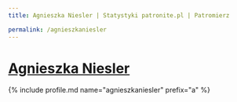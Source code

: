 ```yaml
---
title: Agnieszka Niesler | Statystyki patronite.pl | Patromierz

permalink: /agnieszkaniesler
---
```


# [Agnieszka Niesler](https://patronite.pl/agnieszkaniesler)

{% include profile.md name="agnieszkaniesler" prefix="a" %}
